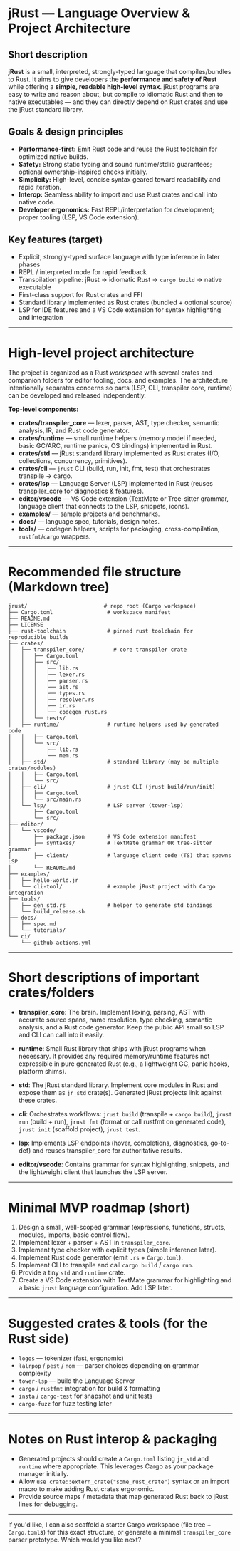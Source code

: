 # jRust — Language Overview & Project Architecture

## Short description

**jRust** is a small, interpreted, strongly-typed language that compiles/bundles to Rust. It aims to give developers the **performance and safety of Rust** while offering a **simple, readable high-level syntax**. jRust programs are easy to write and reason about, but compile to idiomatic Rust and then to native executables — and they can directly depend on Rust crates and use the jRust standard library.

## Goals & design principles

* **Performance-first:** Emit Rust code and reuse the Rust toolchain for optimized native builds.
* **Safety:** Strong static typing and sound runtime/stdlib guarantees; optional ownership-inspired checks initially.
* **Simplicity:** High-level, concise syntax geared toward readability and rapid iteration.
* **Interop:** Seamless ability to import and use Rust crates and call into native code.
* **Developer ergonomics:** Fast REPL/interpretation for development; proper tooling (LSP, VS Code extension).

## Key features (target)

* Explicit, strongly-typed surface language with type inference in later phases
* REPL / interpreted mode for rapid feedback
* Transpilation pipeline: jRust → idiomatic Rust → `cargo build` → native executable
* First-class support for Rust crates and FFI
* Standard library implemented as Rust crates (bundled + optional source)
* LSP for IDE features and a VS Code extension for syntax highlighting and integration

---

# High-level project architecture

The project is organized as a Rust *workspace* with several crates and companion folders for editor tooling, docs, and examples. The architecture intentionally separates concerns so parts (LSP, CLI, transpiler core, runtime) can be developed and released independently.

**Top-level components:**

* **crates/transpiler_core** — lexer, parser, AST, type checker, semantic analysis, IR, and Rust code generator.
* **crates/runtime** — small runtime helpers (memory model if needed, basic GC/ARC, runtime panics, OS bindings) implemented in Rust.
* **crates/std** — jRust standard library implemented as Rust crates (I/O, collections, concurrency, primitives).
* **crates/cli** — `jrust` CLI (build, run, init, fmt, test) that orchestrates transpile → cargo.
* **crates/lsp** — Language Server (LSP) implemented in Rust (reuses transpiler_core for diagnostics & features).
* **editor/vscode** — VS Code extension (TextMate or Tree-sitter grammar, language client that connects to the LSP, snippets, icons).
* **examples/** — sample projects and benchmarks.
* **docs/** — language spec, tutorials, design notes.
* **tools/** — codegen helpers, scripts for packaging, cross-compilation, `rustfmt`/`cargo` wrappers.

---

# Recommended file structure (Markdown tree)

```
jrust/                        # repo root (Cargo workspace)
├── Cargo.toml                 # workspace manifest
├── README.md
├── LICENSE
├── rust-toolchain             # pinned rust toolchain for reproducible builds
├── crates/
│   ├── transpiler_core/         # core transpiler crate
│   │   ├── Cargo.toml
│   │   ├── src/
│   │   │   ├── lib.rs
│   │   │   ├── lexer.rs
│   │   │   ├── parser.rs
│   │   │   ├── ast.rs
│   │   │   ├── types.rs
│   │   │   ├── resolver.rs
│   │   │   ├── ir.rs
│   │   │   └── codegen_rust.rs
│   │   └── tests/
│   ├── runtime/               # runtime helpers used by generated code
│   │   ├── Cargo.toml
│   │   └── src/
│   │       ├── lib.rs
│   │       └── mem.rs
│   ├── std/                   # standard library (may be multiple crates/modules)
│   │   ├── Cargo.toml
│   │   └── src/
│   ├── cli/                   # jrust CLI (jrust build/run/init)
│   │   ├── Cargo.toml
│   │   └── src/main.rs
│   └── lsp/                   # LSP server (tower-lsp)
│       ├── Cargo.toml
│       └── src/
├── editor/
│   └── vscode/
│       ├── package.json       # VS Code extension manifest
│       ├── syntaxes/          # TextMate grammar OR tree-sitter grammar
│       ├── client/            # language client code (TS) that spawns LSP
│       └── README.md
├── examples/
│   ├── hello-world.jr
│   └── cli-tool/              # example jRust project with Cargo integration
├── tools/
│   ├── gen_std.rs             # helper to generate std bindings
│   └── build_release.sh
├── docs/
│   ├── spec.md
│   └── tutorials/
└── ci/
    └── github-actions.yml
```

---

# Short descriptions of important crates/folders

* **transpiler_core**: The brain. Implement lexing, parsing, AST with accurate source spans, name resolution, type checking, semantic analysis, and a Rust code generator. Keep the public API small so LSP and CLI can call into it easily.

* **runtime**: Small Rust library that ships with jRust programs when necessary. It provides any required memory/runtime features not expressible in pure generated Rust (e.g., a lightweight GC, panic hooks, platform shims).

* **std**: The jRust standard library. Implement core modules in Rust and expose them as `jr_std` crate(s). Generated jRust projects link against these crates.

* **cli**: Orchestrates workflows: `jrust build` (transpile + `cargo build`), `jrust run` (build + run), `jrust fmt` (format or call rustfmt on generated code), `jrust init` (scaffold project), `jrust test`.

* **lsp**: Implements LSP endpoints (hover, completions, diagnostics, go-to-def) and reuses transpiler_core for authoritative results.

* **editor/vscode**: Contains grammar for syntax highlighting, snippets, and the lightweight client that launches the LSP server.

---

# Minimal MVP roadmap (short)

1. Design a small, well-scoped grammar (expressions, functions, structs, modules, imports, basic control flow).
2. Implement lexer + parser + AST in `transpiler_core`.
3. Implement type checker with explicit types (simple inference later).
4. Implement Rust code generator (emit `.rs` + `Cargo.toml`).
5. Implement CLI to transpile and call `cargo build` / `cargo run`.
6. Provide a tiny `std` and `runtime` crate.
7. Create a VS Code extension with TextMate grammar for highlighting and a basic `jrust` language configuration. Add LSP later.

---

# Suggested crates & tools (for the Rust side)

* `logos` — tokenizer (fast, ergonomic)
* `lalrpop` / `pest` / `nom` — parser choices depending on grammar complexity
* `tower-lsp` — build the Language Server
* `cargo` / `rustfmt` integration for build & formatting
* `insta` / `cargo-test` for snapshot and unit tests
* `cargo-fuzz` for fuzz testing later

---

# Notes on Rust interop & packaging

* Generated projects should create a `Cargo.toml` listing `jr_std` and `runtime` where appropriate. This leverages Cargo as your package manager initially.
* Allow `use crate::extern_crate("some_rust_crate")` syntax or an import macro to make adding Rust crates ergonomic.
* Provide source maps / metadata that map generated Rust back to jRust lines for debugging.

---

If you'd like, I can also scaffold a starter Cargo workspace (file tree + `Cargo.toml`s) for this exact structure, or generate a minimal `transpiler_core` parser prototype. Which would you like next?
